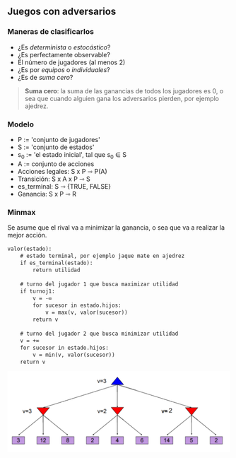 ## Juegos con adversarios

### Maneras de clasificarlos

* ¿Es *determinista* o *estocástico*?
* ¿Es perfectamente observable?
* El número de jugadores (al menos 2)
* ¿Es por *equipos* o *individuales*?
* ¿Es de *suma cero*?
> **Suma cero**: la suma de las ganancias de todos los jugadores es 0, o sea que cuando alguien gana los adversarios pierden, por ejemplo ajedrez.

### Modelo
* P := 'conjunto de jugadores' 
* S := 'conjunto de estados'
* s<sub>0</sub> := 'el estado inicial', tal que s<sub>0</sub> ∈ S
* A := conjunto de acciones
* Acciones legales: S x P ⇾ P(A)
* Transición: S x A x P ⇾ S
* es_terminal: S ⇾ {TRUE, FALSE}
* Ganancia: S x P ⇾ R

### Minmax
Se asume que el rival va  a minimizar la ganancia, o sea que va a realizar la mejor acción.
```
valor(estado):
	# estado terminal, por ejemplo jaque mate en ajedrez
	if es_terminal(estado): 
		return utilidad

	# turno del jugador 1 que busca maximizar utilidad
	if turnoj1:
		v = -∞	
		for sucesor in estado.hijos:
			v = max(v, valor(sucesor))
		return v
		
	# turno del jugador 2 que busca minimizar utilidad
	v = +∞	
	for sucesor in estado.hijos:
		v = min(v, valor(sucesor))
	return v	
```
![](../imagenes/juegos/minmax.png)